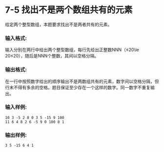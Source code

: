 # 7-5 找出不是两个数组共有的元素
给定两个整型数组，本题要求找出不是两者共有的元素。

### 输入格式:

输入分别在两行中给出两个整型数组，每行先给出正整数NNN（≤20\le 20≤20），随后是NNN个整数，其间以空格分隔。

### 输出格式:

在一行中按照数字给出的顺序输出不是两数组共有的元素，数字间以空格分隔，但行末不得有多余的空格。题目保证至少存在一个这样的数字。同一数字不重复输出。

### 输入样例:

    
    
    10 3 -5 2 8 0 3 5 -15 9 100
    11 6 4 8 2 6 -5 9 0 100 8 1
    

### 输出样例:

    
    
    3 5 -15 6 4 1
    

